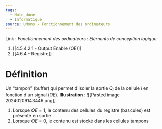 ```yaml
---
tags:
  - Note_done
  - Informatique
source: UMons - Fonctionnement des ordinateurs
---
```


Link :
_Fonctionnement des ordinateurs : Eléments de conception logique_
1. [[4.5.4.2.1 - Output Enable (OE)]]
2. [[4.6.4 - Registre]]

# Définition
Un “tampon” (buffer) qui permet d'isoler la sortie $Q_i$ de la cellule $i$ en fonction d'un signal ($OE$). 
**Illustration** : ![[Pasted image 20240209143446.png]]
1. Lorsque $OE=1$, le contenu des cellules du registre (bascules) est présenté en sortie
2. Lorsque $OE=0$, le contenu est stocké dans les cellules tampons
